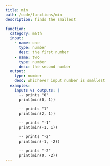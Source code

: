 ```yaml
---
title: min
path: /code/functions/min
description: finds the smallest

function:
  category: math
  input:
    - name: one
      type: number
      desc: the first number
    - name: two
      type: number
      desc: the second number
  output:
    type: number
    desc: whichever input number is smallest
  examples:
    inputs vs outputs: |
      -- prints "0"
      print(min(0, 1))

      -- prints "1"
      print(min(2, 1))

      -- prints "-1"
      print(min(-1, 1))

      -- prints "-2"
      print(min(-1, -2))

      -- prints "-2"
      print(min(0, -2))
---
```

